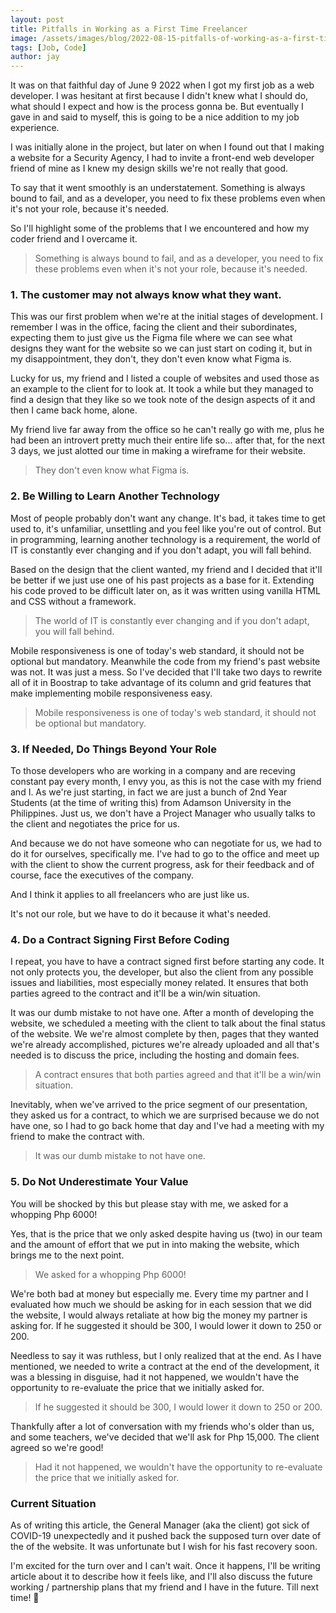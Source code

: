 ```yaml
---
layout: post
title: Pitfalls in Working as a First Time Freelancer
image: /assets/images/blog/2022-08-15-pitfalls-of-working-as-a-first-time-freelancer/7890312398_8844cfb82c_b.jpg
tags: [Job, Code]
author: jay
---
```


It was on that faithful day of June 9 2022 when I got my first job as a web developer. I was hesitant at first because I didn't knew what I should do, what should I expect and how is the process gonna be. But eventually I gave in and said to myself, this is going to be a nice addition to my job experience.

I was initially alone in the project, but later on when I found out that I making a website for a Security Agency, I had to invite a front-end web developer friend of mine as I knew my design skills we're not really that good.

To say that it went smoothly is an understatement. Something is always bound to fail, and as a developer, you need to fix these problems even when it's not your role, because it's needed.

So I'll highlight some of the problems that I we encountered and how my coder friend and I overcame it.

> Something is always bound to fail, and as a developer, you need to fix these problems even when it's not your role, because it's needed. 

### 1. The customer may not always know what they want.

This was our first problem when we're at the initial stages of development. I remember I was in the office, facing the client and their subordinates, expecting them to just give us the Figma file where we can see what designs they want for the website so we can just start on coding it, but in my disappointment, they don't, they don't even know what Figma is.

Lucky for us, my friend and I listed a couple of websites and used those as an example to the client for to look at. It took a while but they managed to find a design that they like so we took note of the design aspects of it and then I came back home, alone.

My friend live far away from the office so he can't really go with me, plus he had been an introvert pretty much their entire life so... after that, for the next 3 days, we just alotted our time in making a wireframe for their website.

> They don't even know what Figma is.

### 2. Be Willing to Learn Another Technology

Most of people probably don't want any change. It's bad, it takes time to get used to, it's unfamiliar, unsettling and you feel like you're out of control. But in programming, learning another technology is a requirement, the world of IT is constantly ever changing and if you don't adapt, you will fall behind.

Based on the design that the client wanted, my friend and I decided that it'll be better if we just use one of his past projects as a base for it. Extending his code proved to be difficult later on, as it was written using vanilla HTML and CSS without a framework.

> The world of IT is constantly ever changing and if you don't adapt, you will fall behind.

Mobile responsiveness is one of today's web standard, it should not be optional but mandatory. Meanwhile the code from my friend's past website was not. It was just a mess. So I've decided that I'll take two days to rewrite all of it in Boostrap to take advantage of its column and grid features that make implementing mobile responsiveness easy.

> Mobile responsiveness is one of today's web standard, it should not be optional but mandatory.

### 3. If Needed, Do Things Beyond Your Role

To those developers who are working in a company and are receving constant pay every month, I envy you, as this is not the case with my friend and I. As we're just starting, in fact we are just a bunch of 2nd Year Students (at the time of writing this) from Adamson University in the Philippines. Just us, we don't have a Project Manager who usually talks to the client and negotiates the price for us.

And because we do not have someone who can negotiate for us, we had to do it for ourselves, specifically me. I've had to go to the office and meet up with the client to show the current progress, ask for their feedback and of course, face the executives of the company. 

And I think it applies to all freelancers who are just like us. 

It's not our role, but we have to do it because it what's needed.

### 4. Do a Contract Signing First Before Coding

I repeat, you have to have a contract signed first before starting any code. It not only protects you, the developer, but also the client from any possible issues and liabilities, most especially money related. It ensures that both parties agreed to the contract and it'll be a win/win situation.

It was our dumb mistake to not have one. After a month of developing the website, we scheduled a meeting with the client to talk about the final status of the website. We we're almost complete by then, pages that they wanted we're already accomplished, pictures we're already uploaded and all that's needed is to discuss the price, including the hosting and domain fees. 

> A contract ensures that both parties agreed and that it'll be a win/win situation.

Inevitably, when we've arrived to the price segment of our presentation, they asked us for a contract, to which we are surprised because we do not have one, so I had to go back home that day and I've had a meeting with my friend to make the contract with. 

> It was our dumb mistake to not have one.

### 5. Do Not Underestimate Your Value

You will be shocked by this but please stay with me, we asked for a whopping Php 6000!

Yes, that is the price that we only asked despite having us (two) in our team and the amount of effort that we put in into making the website, which brings me to the next point.

> We asked for a whopping Php 6000!

We're both bad at money but especially me. Every time my partner and I evaluated how much we should be asking for in each session that we did the website, I would always retaliate at how big the money my partner is asking for. If he suggested it should be 300, I would lower it down to 250 or 200. 

Needless to say it was ruthless, but I only realized that at the end. As I have mentioned, we needed to write a contract at the end of the development, it was a blessing in disguise, had it not happened, we wouldn't have the opportunity to re-evaluate the price that we initially asked for.

> If he suggested it should be 300, I would lower it down to 250 or 200. 

Thankfully after a lot of conversation with my friends who's older than us, and some teachers, we've decided that we'll ask for Php 15,000. The client agreed so we're good!  

> Had it not happened, we wouldn't have the opportunity to re-evaluate the price that we initially asked for.

### Current Situation

As of writing this article, the General Manager (aka the client) got sick of COVID-19 unexpectedly and it pushed back the supposed turn over date of the of the website. It was unfortunate but I wish for his fast recovery soon. 

I'm excited for the turn over and I can't wait. Once it happens, I'll be writing article about it to describe how it feels like, and I'll also discuss the future working / partnership plans that my friend and I have in the future. Till next time! 🫰